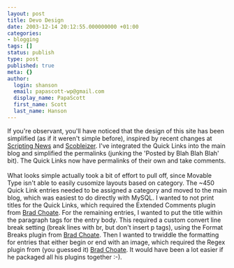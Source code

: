 ```yaml
---
layout: post
title: Devo Design
date: 2003-12-14 20:12:55.000000000 +01:00
categories:
- blogging
tags: []
status: publish
type: post
published: true
meta: {}
author:
  login: shanson
  email: papascott-wp@gmail.com
  display_name: PapaScott
  first_name: Scott
  last_name: Hanson
---
```

<p>If you're observant, you'll have noticed that the design of this site has been simplified (as if it weren't simple before), inspired by recent changes at <a title="Scripting News: 12/11/2003" href="http://archive.scripting.com/2003/12/11#readersAggregatorsLinkblogsAndAnotherApproach">Scripting News</a> and <a title="The Scobleizer Weblog" href="http://scoble.weblogs.com/">Scobleizer</a>. I've integrated the Quick Links into the main blog and simplified the permalinks (junking the 'Posted by Blah Blah Blah' bit). The Quick Links now have permalinks of their own and take comments.<br />
<!--more--><br />
What looks simple actually took a bit of effort to pull off, since Movable Type isn't able to easily cusomize layouts based on category. The ~450 Quick Link entries needed to be assigned a category and moved to the main blog, which was easiest to do directly with MySQL. I wanted to not print titles for the Quick Links, which required the Extended Comments plugin from <a title="Brad Choate: Welcome" href="http://www.bradchoate.com/">Brad Choate</a>. For the remaining entries, I wanted to put the title within the paragraph tags for the entry body. This required a custom convert line break setting (break lines with br, but don't insert p tags), using the Format Breaks plugin from <a title="Brad Choate: Welcome" href="http://www.bradchoate.com/">Brad Choate</a>. Then I wanted to trwiddle the formatting for entries that either begin or end with an image, which required the Regex plugin from (you guessed it) <a title="Brad Choate: Welcome" href="http://www.bradchoate.com/">Brad Choate</a>. It would have been a lot easier if he packaged all his plugins together :-).</p>
